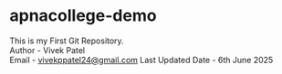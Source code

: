 # apnacollege-demo
This is my First Git Repository.</br>
Author - Vivek Patel</br>
Email - vivekppatel24@gmail.com
Last Updated Date - 6th June 2025
